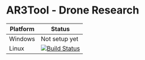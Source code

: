 # AR3Tool - Drone Research


| Platform | Status |
| --- | --- |
| Windows | Not setup yet |
| Linux | [![Build Status](https://travis-ci.org/TXSTDroneResearch/AR3Tool.svg?branch=master)](https://travis-ci.org/TXSTDroneResearch/AR3Tool) |